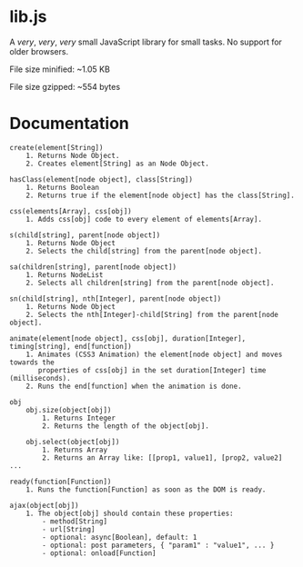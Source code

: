 # lib.js
A *very*, *very*, *very* small JavaScript library for small tasks. No support for older browsers.

File size minified: ~1.05 KB

File size gzipped: ~554 bytes

# Documentation
    create(element[String])
        1. Returns Node Object.
        2. Creates element[String] as an Node Object.

    hasClass(element[node object], class[String])
        1. Returns Boolean
        2. Returns true if the element[node object] has the class[String].

    css(elements[Array], css[obj])
        1. Adds css[obj] code to every element of elements[Array].

    s(child[string], parent[node object])
        1. Returns Node Object
        2. Selects the child[string] from the parent[node object].

    sa(children[string], parent[node object])
        1. Returns NodeList
        2. Selects all children[string] from the parent[node object].

    sn(child[string], nth[Integer], parent[node object]) 
        1. Returns Node Object
        2. Selects the nth[Integer]-child[String] from the parent[node object].

    animate(element[node object], css[obj], duration[Integer], timing[string], end[function])
        1. Animates (CSS3 Animation) the element[node object] and moves towards the 
           properties of css[obj] in the set duration[Integer] time (milliseconds). 
        2. Runs the end[function] when the animation is done.

    obj
        obj.size(object[obj])
            1. Returns Integer
            2. Returns the length of the object[obj].

        obj.select(object[obj])
            1. Returns Array
            2. Returns an Array like: [[prop1, value1], [prop2, value2] ...

    ready(function[Function])
        1. Runs the function[Function] as soon as the DOM is ready. 

    ajax(object[obj])
        1. The object[obj] should contain these properties: 
            - method[String]
            - url[String]
            - optional: async[Boolean], default: 1
            - optional: post parameters, { "param1" : "value1", ... }
            - optional: onload[Function]
